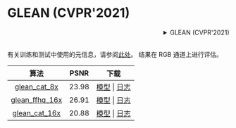 # GLEAN (CVPR'2021)

<!-- [ALGORITHM] -->

<details>
<summary align="right">GLEAN (CVPR'2021)</summary>

```bibtex
@InProceedings{chan2021glean,
  author = {Chan, Kelvin CK and Wang, Xintao and Xu, Xiangyu and Gu, Jinwei and Loy, Chen Change},
  title = {GLEAN: Generative Latent Bank for Large-Factor Image Super-Resolution},
  booktitle = {Proceedings of the IEEE conference on computer vision and pattern recognition},
  year = {2021}
}
```

</details>

<br/>

有关训练和测试中使用的元信息，请参阅[此处](https://github.com/ckkelvinchan/GLEAN)。 结果在 RGB 通道上进行评估。

|                              算法                              | PSNR  |                                                                                                      下载                                                                                                       |
| :----------------------------------------------------------: | :---: | :-----------------------------------------------------------------------------------------------------------------------------------------------------------------------------------------------------------: |
|   [glean_cat_8x](/configs/restorers/glean/glean_cat_8x.py)   | 23.98 |   [模型](https://download.openmmlab.com/mmediting/restorers/glean/glean_cat_8x_20210614-d3ac8683.pth) \| [日志](https://download.openmmlab.com/mmediting/restorers/glean/glean_cat_8x_20210614_145540.log.json)   |
| [glean_ffhq_16x](/configs/restorers/glean/glean_ffhq_16x.py) | 26.91 | [模型](https://download.openmmlab.com/mmediting/restorers/glean/glean_ffhq_16x_20210527-61a3afad.pth) \| [日志](https://download.openmmlab.com/mmediting/restorers/glean/glean_ffhq_16x_20210527_194536.log.json) |
|  [glean_cat_16x](/configs/restorers/glean/glean_cat_16x.py)  | 20.88 |  [模型](https://download.openmmlab.com/mmediting/restorers/glean/glean_cat_16x_20210527-68912543.pth) \| [日志](https://download.openmmlab.com/mmediting/restorers/glean/glean_cat_16x_20210527_103708.log.json)  |
